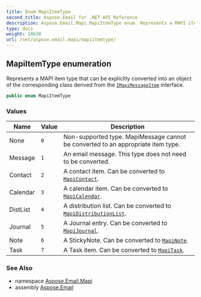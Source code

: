 ```yaml
---
title: Enum MapiItemType
second_title: Aspose.Email for .NET API Reference
description: Aspose.Email.Mapi.MapiItemType enum. Represents a MAPI item type that can be explicitly converted into an object of the corresponding class derived from the IMapiMessageItem interface
type: docs
weight: 18630
url: /net/aspose.email.mapi/mapiitemtype/
---
```

## MapiItemType enumeration

Represents a MAPI item type that can be explicitly converted into an object of the corresponding class derived from the [`IMapiMessageItem`](../imapimessageitem/) interface.

```csharp
public enum MapiItemType
```

### Values

| Name | Value | Description |
| --- | --- | --- |
| None | `0` | Non-supported type. MapiMessage cannot be converted to an appropriate item type. |
| Message | `1` | An email message. This type does not need to be converted. |
| Contact | `2` | A contact item. Can be converted to [`MapiContact`](../mapicontact/). |
| Calendar | `3` | A calendar item. Can be converted to [`MapiCalendar`](../mapicalendar/). |
| DistList | `4` | A distribution list. Can be converted to [`MapiDistributionList`](../mapidistributionlist/). |
| Journal | `5` | A Journal entry. Can be converted to [`MapiJournal`](../mapijournal/). |
| Note | `6` | A StickyNote. Can be converted to [`MapiNote`](../mapinote/). |
| Task | `7` | A Task item. Can be converted to [`MapiTask`](../mapitask/). |

### See Also

* namespace [Aspose.Email.Mapi](../../aspose.email.mapi/)
* assembly [Aspose.Email](../../)


